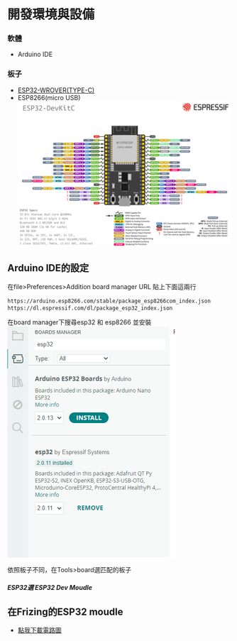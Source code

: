 # 開發環境與設備
### 軟體
- Arduino IDE
### 板子
- [ESP32-WROVER(TYPE-C)](https://docs.espressif.com/projects/esp-idf/en/stable/esp32/hw-reference/esp32/get-started-devkitc.html)
- ESP8266(micro USB)
![ESP32WROVER](./src/imgs/esp32_WROVER.jpg)
## Arduino IDE的設定
在file>Preferences>Addition board manager URL 貼上下面這兩行
```
https://arduino.esp8266.com/stable/package_esp8266com_index.json
https://dl.espressif.com/dl/package_esp32_index.json
```
在board manager下搜尋esp32 和 esp8266 並安裝
![安裝示意圖](./src/imgs/boardManager.png)

依照板子不同，在Tools>board選匹配的板子
##### ESP32選 ESP32 Dev Moudle

## 在Frizing的ESP32 moudle
- [點我下載電路圖](https://forum.fritzing.org/uploads/short-url/wRhnpBWV1IXNom3HWUSayiGnMjJ.fzpz)
<!-- 這是截自https://forum.fritzing.org/t/esp32-devkitc-v4-ready/17213/6 上的內容 -->
